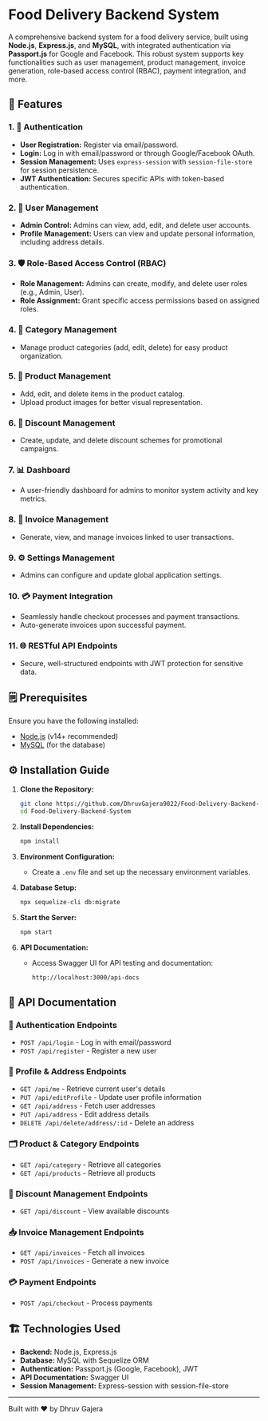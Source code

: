 # Food Delivery Backend System

A comprehensive backend system for a food delivery service, built using **Node.js**, **Express.js**, and **MySQL**, with integrated authentication via **Passport.js** for Google and Facebook. This robust system supports key functionalities such as user management, product management, invoice generation, role-based access control (RBAC), payment integration, and more.

## 🚀 Features

### 1. 🔐 Authentication

- **User Registration:** Register via email/password.
- **Login:** Log in with email/password or through Google/Facebook OAuth.
- **Session Management:** Uses `express-session` with `session-file-store` for session persistence.
- **JWT Authentication:** Secures specific APIs with token-based authentication.

### 2. 👥 User Management

- **Admin Control:** Admins can view, add, edit, and delete user accounts.
- **Profile Management:** Users can view and update personal information, including address details.

### 3. 🛡️ Role-Based Access Control (RBAC)

- **Role Management:** Admins can create, modify, and delete user roles (e.g., Admin, User).
- **Role Assignment:** Grant specific access permissions based on assigned roles.

### 4. 📂 Category Management

- Manage product categories (add, edit, delete) for easy product organization.

### 5. 🍔 Product Management

- Add, edit, and delete items in the product catalog.
- Upload product images for better visual representation.

### 6. 💸 Discount Management

- Create, update, and delete discount schemes for promotional campaigns.

### 7. 📊 Dashboard

- A user-friendly dashboard for admins to monitor system activity and key metrics.

### 8. 🧾 Invoice Management

- Generate, view, and manage invoices linked to user transactions.

### 9. ⚙️ Settings Management

- Admins can configure and update global application settings.

### 10. 💳 Payment Integration

- Seamlessly handle checkout processes and payment transactions.
- Auto-generate invoices upon successful payment.

### 11. 🌐 RESTful API Endpoints

- Secure, well-structured endpoints with JWT protection for sensitive data.

## 🗒️ Prerequisites

Ensure you have the following installed:

- [Node.js](https://nodejs.org/) (v14+ recommended)
- [MySQL](https://www.mysql.com/) (for the database)

## ⚙️ Installation Guide

1. **Clone the Repository:**
   ```bash
   git clone https://github.com/DhruvGajera9022/Food-Delivery-Backend-System.git
   cd Food-Delivery-Backend-System
   ```

2. **Install Dependencies:**
   ```bash
   npm install
   ```

3. **Environment Configuration:**
   - Create a `.env` file and set up the necessary environment variables.

4. **Database Setup:**
   ```bash
   npx sequelize-cli db:migrate
   ```

5. **Start the Server:**
   ```bash
   npm start
   ```

6. **API Documentation:**
   - Access Swagger UI for API testing and documentation:
     ```bash
     http://localhost:3000/api-docs
     ```

## 📡 API Documentation

### 🔑 Authentication Endpoints

- `POST /api/login` - Log in with email/password
- `POST /api/register` - Register a new user

### 👤 Profile & Address Endpoints

- `GET /api/me` - Retrieve current user's details
- `PUT /api/editProfile` - Update user profile information
- `GET /api/address` - Fetch user addresses
- `PUT /api/address` - Edit address details
- `DELETE /api/delete/address/:id` - Delete an address

### 🗂️ Product & Category Endpoints

- `GET /api/category` - Retrieve all categories
- `GET /api/products` - Retrieve all products

### 🎯 Discount Management Endpoints

- `GET /api/discount` - View available discounts

### 📥 Invoice Management Endpoints

- `GET /api/invoices` - Fetch all invoices
- `POST /api/invoices` - Generate a new invoice

### 💳 Payment Endpoints

- `POST /api/checkout` - Process payments

## 🏗️ Technologies Used

- **Backend:** Node.js, Express.js
- **Database:** MySQL with Sequelize ORM
- **Authentication:** Passport.js (Google, Facebook), JWT
- **API Documentation:** Swagger UI
- **Session Management:** Express-session with session-file-store

---

Built with ❤️ by Dhruv Gajera

